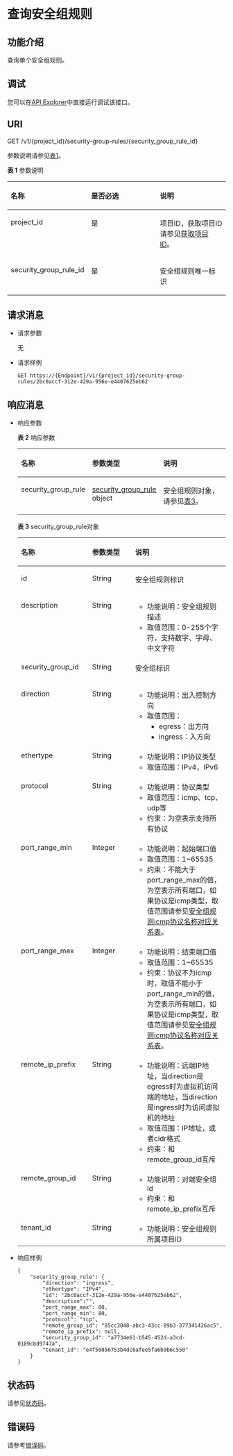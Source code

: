 # 查询安全组规则<a name="vpc_sg01_0006"></a>

## 功能介绍<a name="section183641929520"></a>

查询单个安全组规则。

## 调试<a name="section1062181918110"></a>

您可以在[API Explorer](https://apiexplorer.developer.huaweicloud.com/apiexplorer/doc?product=VPC&version=v2&api=ShowSecurityGroupRule)中直接运行调试该接口。

## URI<a name="section383863439520"></a>

GET /v1/\{project\_id\}/security-group-rules/\{security\_group\_rule\_id\}

参数说明请参见[表1](#table211310359520)。

**表 1**  参数说明

<a name="table211310359520"></a>
<table><thead align="left"><tr id="row27117139520"><th class="cellrowborder" valign="top" width="33.33333333333333%" id="mcps1.2.4.1.1"><p id="p648001349520"><a name="p648001349520"></a><a name="p648001349520"></a>名称</p>
</th>
<th class="cellrowborder" valign="top" width="33.33333333333333%" id="mcps1.2.4.1.2"><p id="p477321789520"><a name="p477321789520"></a><a name="p477321789520"></a>是否必选</p>
</th>
<th class="cellrowborder" valign="top" width="33.33333333333333%" id="mcps1.2.4.1.3"><p id="p94870139520"><a name="p94870139520"></a><a name="p94870139520"></a>说明</p>
</th>
</tr>
</thead>
<tbody><tr id="row81820489520"><td class="cellrowborder" valign="top" width="33.33333333333333%" headers="mcps1.2.4.1.1 "><p id="p551819219520"><a name="p551819219520"></a><a name="p551819219520"></a>project_id</p>
</td>
<td class="cellrowborder" valign="top" width="33.33333333333333%" headers="mcps1.2.4.1.2 "><p id="p419930979520"><a name="p419930979520"></a><a name="p419930979520"></a>是</p>
</td>
<td class="cellrowborder" valign="top" width="33.33333333333333%" headers="mcps1.2.4.1.3 "><p id="p10487112"><a name="p10487112"></a><a name="p10487112"></a>项目ID，获取项目ID请参见<a href="获取项目ID.md">获取项目ID</a>。</p>
</td>
</tr>
<tr id="row610956059520"><td class="cellrowborder" valign="top" width="33.33333333333333%" headers="mcps1.2.4.1.1 "><p id="p6459161365"><a name="p6459161365"></a><a name="p6459161365"></a>security_group_rule_id</p>
</td>
<td class="cellrowborder" valign="top" width="33.33333333333333%" headers="mcps1.2.4.1.2 "><p id="p577313839520"><a name="p577313839520"></a><a name="p577313839520"></a>是</p>
</td>
<td class="cellrowborder" valign="top" width="33.33333333333333%" headers="mcps1.2.4.1.3 "><p id="p482793239520"><a name="p482793239520"></a><a name="p482793239520"></a>安全组规则唯一标识</p>
</td>
</tr>
</tbody>
</table>

## 请求消息<a name="section166598629520"></a>

-   请求参数

    无

-   请求样例

    ```
    GET https://{Endpoint}/v1/{project_id}/security-group-rules/2bc0accf-312e-429a-956e-e4407625eb62
    ```


## 响应消息<a name="section77135839520"></a>

-   响应参数

    **表 2**  响应参数

    <a name="table421354429520"></a>
    <table><thead align="left"><tr id="row4869309520"><th class="cellrowborder" valign="top" width="30.7%" id="mcps1.2.4.1.1"><p id="p436004679520"><a name="p436004679520"></a><a name="p436004679520"></a>名称</p>
    </th>
    <th class="cellrowborder" valign="top" width="22.75%" id="mcps1.2.4.1.2"><p id="p503805059520"><a name="p503805059520"></a><a name="p503805059520"></a>参数类型</p>
    </th>
    <th class="cellrowborder" valign="top" width="46.550000000000004%" id="mcps1.2.4.1.3"><p id="p31092159520"><a name="p31092159520"></a><a name="p31092159520"></a>说明</p>
    </th>
    </tr>
    </thead>
    <tbody><tr id="row402360929520"><td class="cellrowborder" valign="top" width="30.7%" headers="mcps1.2.4.1.1 "><p id="p563104169520"><a name="p563104169520"></a><a name="p563104169520"></a>security_group_rule</p>
    </td>
    <td class="cellrowborder" valign="top" width="22.75%" headers="mcps1.2.4.1.2 "><p id="p115123489520"><a name="p115123489520"></a><a name="p115123489520"></a><a href="#table488727239520">security_group_rule</a> object</p>
    </td>
    <td class="cellrowborder" valign="top" width="46.550000000000004%" headers="mcps1.2.4.1.3 "><p id="p119580209520"><a name="p119580209520"></a><a name="p119580209520"></a>安全组规则对象，请参见<a href="#table488727239520">表3</a>。</p>
    </td>
    </tr>
    </tbody>
    </table>

    **表 3**  security\_group\_rule对象

    <a name="table488727239520"></a>
    <table><thead align="left"><tr id="vpc_sg01_0001_row611024789489"><th class="cellrowborder" valign="top" width="34.143414341434145%" id="mcps1.2.4.1.1"><p id="vpc_sg01_0001_p98931099489"><a name="vpc_sg01_0001_p98931099489"></a><a name="vpc_sg01_0001_p98931099489"></a>名称</p>
    </th>
    <th class="cellrowborder" valign="top" width="20.742074207420742%" id="mcps1.2.4.1.2"><p id="vpc_sg01_0001_p368367439489"><a name="vpc_sg01_0001_p368367439489"></a><a name="vpc_sg01_0001_p368367439489"></a>参数类型</p>
    </th>
    <th class="cellrowborder" valign="top" width="45.11451145114511%" id="mcps1.2.4.1.3"><p id="vpc_sg01_0001_p23523719489"><a name="vpc_sg01_0001_p23523719489"></a><a name="vpc_sg01_0001_p23523719489"></a>说明</p>
    </th>
    </tr>
    </thead>
    <tbody><tr id="vpc_sg01_0001_row397690789489"><td class="cellrowborder" valign="top" width="34.143414341434145%" headers="mcps1.2.4.1.1 "><p id="vpc_sg01_0001_p656951529489"><a name="vpc_sg01_0001_p656951529489"></a><a name="vpc_sg01_0001_p656951529489"></a>id</p>
    </td>
    <td class="cellrowborder" valign="top" width="20.742074207420742%" headers="mcps1.2.4.1.2 "><p id="vpc_sg01_0001_p307102169489"><a name="vpc_sg01_0001_p307102169489"></a><a name="vpc_sg01_0001_p307102169489"></a>String</p>
    </td>
    <td class="cellrowborder" valign="top" width="45.11451145114511%" headers="mcps1.2.4.1.3 "><p id="vpc_sg01_0001_p216633359489"><a name="vpc_sg01_0001_p216633359489"></a><a name="vpc_sg01_0001_p216633359489"></a>安全组规则标识</p>
    </td>
    </tr>
    <tr id="vpc_sg01_0001_row2447898388"><td class="cellrowborder" valign="top" width="34.143414341434145%" headers="mcps1.2.4.1.1 "><p id="vpc_sg01_0001_p432391116381"><a name="vpc_sg01_0001_p432391116381"></a><a name="vpc_sg01_0001_p432391116381"></a>description</p>
    </td>
    <td class="cellrowborder" valign="top" width="20.742074207420742%" headers="mcps1.2.4.1.2 "><p id="vpc_sg01_0001_p20328111163813"><a name="vpc_sg01_0001_p20328111163813"></a><a name="vpc_sg01_0001_p20328111163813"></a>String</p>
    </td>
    <td class="cellrowborder" valign="top" width="45.11451145114511%" headers="mcps1.2.4.1.3 "><a name="vpc_sg01_0001_ul12329121935111"></a><a name="vpc_sg01_0001_ul12329121935111"></a><ul id="vpc_sg01_0001_ul12329121935111"><li>功能说明：安全组规则描述</li><li>取值范围：0-255个字符，支持数字、字母、中文字符</li></ul>
    </td>
    </tr>
    <tr id="vpc_sg01_0001_row320377939489"><td class="cellrowborder" valign="top" width="34.143414341434145%" headers="mcps1.2.4.1.1 "><p id="vpc_sg01_0001_p620577269489"><a name="vpc_sg01_0001_p620577269489"></a><a name="vpc_sg01_0001_p620577269489"></a>security_group_id</p>
    </td>
    <td class="cellrowborder" valign="top" width="20.742074207420742%" headers="mcps1.2.4.1.2 "><p id="vpc_sg01_0001_p644725909489"><a name="vpc_sg01_0001_p644725909489"></a><a name="vpc_sg01_0001_p644725909489"></a>String</p>
    </td>
    <td class="cellrowborder" valign="top" width="45.11451145114511%" headers="mcps1.2.4.1.3 "><p id="vpc_sg01_0001_p260700169489"><a name="vpc_sg01_0001_p260700169489"></a><a name="vpc_sg01_0001_p260700169489"></a>安全组标识</p>
    </td>
    </tr>
    <tr id="vpc_sg01_0001_row602307149489"><td class="cellrowborder" valign="top" width="34.143414341434145%" headers="mcps1.2.4.1.1 "><p id="vpc_sg01_0001_p184092199489"><a name="vpc_sg01_0001_p184092199489"></a><a name="vpc_sg01_0001_p184092199489"></a>direction</p>
    </td>
    <td class="cellrowborder" valign="top" width="20.742074207420742%" headers="mcps1.2.4.1.2 "><p id="vpc_sg01_0001_p499849219489"><a name="vpc_sg01_0001_p499849219489"></a><a name="vpc_sg01_0001_p499849219489"></a>String</p>
    </td>
    <td class="cellrowborder" valign="top" width="45.11451145114511%" headers="mcps1.2.4.1.3 "><a name="vpc_sg01_0001_ul8415142317513"></a><a name="vpc_sg01_0001_ul8415142317513"></a><ul id="vpc_sg01_0001_ul8415142317513"><li>功能说明：出入控制方向</li><li>取值范围：<a name="vpc_sg01_0001_ul6968104419355"></a><a name="vpc_sg01_0001_ul6968104419355"></a><ul id="vpc_sg01_0001_ul6968104419355"><li>egress：出方向</li><li>ingress：入方向</li></ul>
    </li></ul>
    </td>
    </tr>
    <tr id="vpc_sg01_0001_row53906049489"><td class="cellrowborder" valign="top" width="34.143414341434145%" headers="mcps1.2.4.1.1 "><p id="vpc_sg01_0001_p460392719489"><a name="vpc_sg01_0001_p460392719489"></a><a name="vpc_sg01_0001_p460392719489"></a>ethertype</p>
    </td>
    <td class="cellrowborder" valign="top" width="20.742074207420742%" headers="mcps1.2.4.1.2 "><p id="vpc_sg01_0001_p248464689489"><a name="vpc_sg01_0001_p248464689489"></a><a name="vpc_sg01_0001_p248464689489"></a>String</p>
    </td>
    <td class="cellrowborder" valign="top" width="45.11451145114511%" headers="mcps1.2.4.1.3 "><a name="vpc_sg01_0001_ul78261926205119"></a><a name="vpc_sg01_0001_ul78261926205119"></a><ul id="vpc_sg01_0001_ul78261926205119"><li>功能说明：IP协议类型</li><li>取值范围：IPv4，IPv6</li></ul>
    </td>
    </tr>
    <tr id="vpc_sg01_0001_row619098859489"><td class="cellrowborder" valign="top" width="34.143414341434145%" headers="mcps1.2.4.1.1 "><p id="vpc_sg01_0001_p520137079489"><a name="vpc_sg01_0001_p520137079489"></a><a name="vpc_sg01_0001_p520137079489"></a>protocol</p>
    </td>
    <td class="cellrowborder" valign="top" width="20.742074207420742%" headers="mcps1.2.4.1.2 "><p id="vpc_sg01_0001_p17867349489"><a name="vpc_sg01_0001_p17867349489"></a><a name="vpc_sg01_0001_p17867349489"></a>String</p>
    </td>
    <td class="cellrowborder" valign="top" width="45.11451145114511%" headers="mcps1.2.4.1.3 "><a name="vpc_sg01_0001_ul585593011517"></a><a name="vpc_sg01_0001_ul585593011517"></a><ul id="vpc_sg01_0001_ul585593011517"><li>功能说明：协议类型</li><li>取值范围：icmp、tcp、udp等</li><li>约束：为空表示支持所有协议</li></ul>
    </td>
    </tr>
    <tr id="vpc_sg01_0001_row29885099489"><td class="cellrowborder" valign="top" width="34.143414341434145%" headers="mcps1.2.4.1.1 "><p id="vpc_sg01_0001_p424368709489"><a name="vpc_sg01_0001_p424368709489"></a><a name="vpc_sg01_0001_p424368709489"></a>port_range_min</p>
    </td>
    <td class="cellrowborder" valign="top" width="20.742074207420742%" headers="mcps1.2.4.1.2 "><p id="vpc_sg01_0001_p167549899489"><a name="vpc_sg01_0001_p167549899489"></a><a name="vpc_sg01_0001_p167549899489"></a>Integer</p>
    </td>
    <td class="cellrowborder" valign="top" width="45.11451145114511%" headers="mcps1.2.4.1.3 "><a name="vpc_sg01_0001_ul1445493595119"></a><a name="vpc_sg01_0001_ul1445493595119"></a><ul id="vpc_sg01_0001_ul1445493595119"><li>功能说明：起始端口值</li><li>取值范围：1~65535</li><li>约束：不能大于port_range_max的值，为空表示所有端口，如果协议是icmp类型，取值范围请参见<a href="安全组规则icmp协议名称对应关系表.md">安全组规则icmp协议名称对应关系表</a>。</li></ul>
    </td>
    </tr>
    <tr id="vpc_sg01_0001_row330228649489"><td class="cellrowborder" valign="top" width="34.143414341434145%" headers="mcps1.2.4.1.1 "><p id="vpc_sg01_0001_p239666849489"><a name="vpc_sg01_0001_p239666849489"></a><a name="vpc_sg01_0001_p239666849489"></a>port_range_max</p>
    </td>
    <td class="cellrowborder" valign="top" width="20.742074207420742%" headers="mcps1.2.4.1.2 "><p id="vpc_sg01_0001_p641378179489"><a name="vpc_sg01_0001_p641378179489"></a><a name="vpc_sg01_0001_p641378179489"></a>Integer</p>
    </td>
    <td class="cellrowborder" valign="top" width="45.11451145114511%" headers="mcps1.2.4.1.3 "><a name="vpc_sg01_0001_ul23372407514"></a><a name="vpc_sg01_0001_ul23372407514"></a><ul id="vpc_sg01_0001_ul23372407514"><li>功能说明：结束端口值</li><li>取值范围：1~65535</li><li>约束：协议不为icmp时，取值不能小于port_range_min的值，为空表示所有端口，如果协议是icmp类型，取值范围请参见<a href="安全组规则icmp协议名称对应关系表.md">安全组规则icmp协议名称对应关系表</a>。</li></ul>
    </td>
    </tr>
    <tr id="vpc_sg01_0001_row1745649489"><td class="cellrowborder" valign="top" width="34.143414341434145%" headers="mcps1.2.4.1.1 "><p id="vpc_sg01_0001_p144166029489"><a name="vpc_sg01_0001_p144166029489"></a><a name="vpc_sg01_0001_p144166029489"></a>remote_ip_prefix</p>
    </td>
    <td class="cellrowborder" valign="top" width="20.742074207420742%" headers="mcps1.2.4.1.2 "><p id="vpc_sg01_0001_p139601239489"><a name="vpc_sg01_0001_p139601239489"></a><a name="vpc_sg01_0001_p139601239489"></a>String</p>
    </td>
    <td class="cellrowborder" valign="top" width="45.11451145114511%" headers="mcps1.2.4.1.3 "><a name="vpc_sg01_0001_ul42481344125119"></a><a name="vpc_sg01_0001_ul42481344125119"></a><ul id="vpc_sg01_0001_ul42481344125119"><li>功能说明：远端IP地址，当direction是egress时为虚拟机访问端的地址，当direction是ingress时为访问虚拟机的地址</li><li>取值范围：IP地址，或者cidr格式</li><li>约束：和remote_group_id互斥</li></ul>
    </td>
    </tr>
    <tr id="vpc_sg01_0001_row436879079489"><td class="cellrowborder" valign="top" width="34.143414341434145%" headers="mcps1.2.4.1.1 "><p id="vpc_sg01_0001_p420105089489"><a name="vpc_sg01_0001_p420105089489"></a><a name="vpc_sg01_0001_p420105089489"></a>remote_group_id</p>
    </td>
    <td class="cellrowborder" valign="top" width="20.742074207420742%" headers="mcps1.2.4.1.2 "><p id="vpc_sg01_0001_p465213149489"><a name="vpc_sg01_0001_p465213149489"></a><a name="vpc_sg01_0001_p465213149489"></a>String</p>
    </td>
    <td class="cellrowborder" valign="top" width="45.11451145114511%" headers="mcps1.2.4.1.3 "><a name="vpc_sg01_0001_ul12672447145118"></a><a name="vpc_sg01_0001_ul12672447145118"></a><ul id="vpc_sg01_0001_ul12672447145118"><li>功能说明：对端安全组id</li><li>约束：和remote_ip_prefix互斥</li></ul>
    </td>
    </tr>
    <tr id="vpc_sg01_0001_row66316933510"><td class="cellrowborder" valign="top" width="34.143414341434145%" headers="mcps1.2.4.1.1 "><p id="vpc_sg01_0001_p66339133513"><a name="vpc_sg01_0001_p66339133513"></a><a name="vpc_sg01_0001_p66339133513"></a>tenant_id</p>
    </td>
    <td class="cellrowborder" valign="top" width="20.742074207420742%" headers="mcps1.2.4.1.2 "><p id="vpc_sg01_0001_p383982443618"><a name="vpc_sg01_0001_p383982443618"></a><a name="vpc_sg01_0001_p383982443618"></a>String</p>
    </td>
    <td class="cellrowborder" valign="top" width="45.11451145114511%" headers="mcps1.2.4.1.3 "><a name="vpc_sg01_0001_ul5694239163714"></a><a name="vpc_sg01_0001_ul5694239163714"></a><ul id="vpc_sg01_0001_ul5694239163714"><li>功能说明：安全组规则所属项目ID</li></ul>
    </td>
    </tr>
    </tbody>
    </table>


-   响应样例

    ```
    {
        "security_group_rule": {
            "direction": "ingress", 
            "ethertype": "IPv4", 
            "id": "2bc0accf-312e-429a-956e-e4407625eb62", 
            "description":"",
            "port_range_max": 80, 
            "port_range_min": 80, 
            "protocol": "tcp", 
            "remote_group_id": "85cc3048-abc3-43cc-89b3-377341426ac5", 
            "remote_ip_prefix": null, 
            "security_group_id": "a7734e61-b545-452d-a3cd-0189cbd9747a", 
            "tenant_id": "e4f50856753b4dc6afee5fa6b9b6c550"
        }
    }
    ```


## 状态码<a name="section31981619"></a>

请参见[状态码](状态码.md)。

## 错误码<a name="section85821649202813"></a>

请参考[错误码](错误码.md)。

